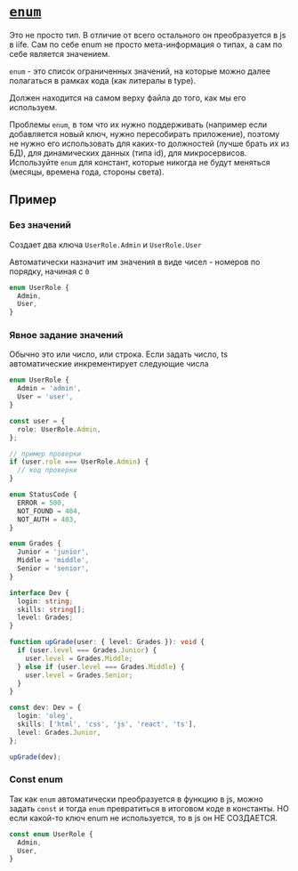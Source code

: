 # [`enum`](../index.md)

Это не просто тип. В отличие от всего остального он преобразуется в js в iife. Сам по себе enum не просто мета-информация о типах, а сам по себе является значением.

`enum` - это список ограниченных значений, на которые можно далее полагаться в рамках кода (как литералы в type).

Должен находится на самом верху файла до того, как мы его используем.

Проблемы `enum`, в том что их нужно поддерживать (например если добавляется новый ключ, нужно пересобирать приложение), поэтому не нужно его использовать для каких-то должностей (лучше брать их из БД), для динамических данных (типа id), для микросервисов. Используйте `enum` для констант, которые никогда не будут меняться (месяцы, времена года, стороны света).

## Пример

### Без значений

Создает два ключа `UserRole.Admin` и `UserRole.User`

Автоматически назначит им значения в виде чисел - номеров по порядку, начиная с `0`

```ts
enum UserRole {
  Admin,
  User,
}
```

### Явное задание значений

Обычно это или число, или строка. Если задать число, ts автоматические инкрементирует следующие числа

```ts
enum UserRole {
  Admin = 'admin',
  User = 'user',
}

const user = {
  role: UserRole.Admin,
};

// пример проверки
if (user.role === UserRole.Admin) {
  // код проверки
}
```

```ts
enum StatusCode {
  ERROR = 500,
  NOT_FOUND = 404,
  NOT_AUTH = 403,
}
```

```ts
enum Grades {
  Junior = 'junior',
  Middle = 'middle',
  Senior = 'senior',
}

interface Dev {
  login: string;
  skills: string[];
  level: Grades;
}

function upGrade(user: { level: Grades }): void {
  if (user.level === Grades.Junior) {
    user.level = Grades.Middle;
  } else if (user.level === Grades.Middle) {
    user.level = Grades.Senior;
  }
}

const dev: Dev = {
  login: 'oleg',
  skills: ['html', 'css', 'js', 'react', 'ts'],
  level: Grades.Junior,
};

upGrade(dev);
```

### Const enum

Так как `enum` автоматически преобразуется в функцию в js, можно задать `const` и тогда `enum` превратиться в итоговом коде в константы. НО если какой-то ключ enum не используется, то в js он НЕ СОЗДАЕТСЯ.

```ts
const enum UserRole {
  Admin,
  User,
}
```
